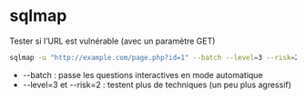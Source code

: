 # sqlmap
Tester si l’URL est vulnérable (avec un paramètre GET)

```bash
sqlmap -u "http://example.com/page.php?id=1" --batch --level=3 --risk=2
```
* --batch : passe les questions interactives en mode automatique
* --level=3 et --risk=2 : testent plus de techniques (un peu plus agressif)

